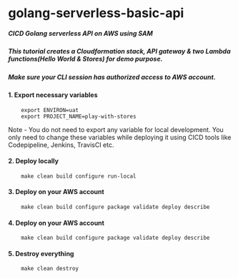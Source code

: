 # golang-serverless-basic-api

##### CICD Golang serverless API on AWS using SAM

##### This tutorial creates a Cloudformation stack, API gateway & two Lambda functions(Hello World & Stores) for demo purpose.

##### Make sure your CLI session has authorized access to AWS account.

#### 1. Export necessary variables
``` export ORG_ID=foo
    export ENVIRON=uat
    export PROJECT_NAME=play-with-stores
```
Note - You do not need to export any variable for local development. You only need to change these variables while deploying it using CICD tools like Codepipeline, Jenkins, TravisCI etc.

#### 2. Deploy locally

```
    make clean build configure run-local
```

#### 3. Deploy on your AWS account

```
    make clean build configure package validate deploy describe 
```

#### 4. Deploy on your AWS account

```
    make clean build configure package validate deploy describe 
```

#### 5. Destroy everything

```
    make clean destroy 
```

